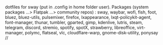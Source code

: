 dotfiles for sway (put in .config in home folder user). Packages (system packages ...> Flatpak ...> community repos) : 
sway, waybar, wofi, fish, foot, bluez, bluez-utils, pulsemixer, firefox, lxappearance, lxqt-policykit-agent, font-manager, thunar, tumbler, gparted, gimp, kdenlive, lutris, steam, telegram, discord, stremio, spotify, spotX, strawberry, libreoffice, virt-manager, polymc, flatseal, vlc, cloudflare-warp, gnome-disk-utility, ponysay
//
